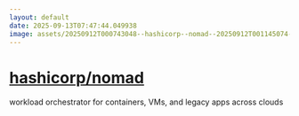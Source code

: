 ```yaml
---
layout: default
date: 2025-09-13T07:47:44.049938
image: assets/20250912T000743048--hashicorp--nomad--20250912T001145074--cropped.png
---
```


# [hashicorp/nomad](https://github.com/hashicorp/nomad)

workload orchestrator for containers, VMs, and legacy apps across clouds
